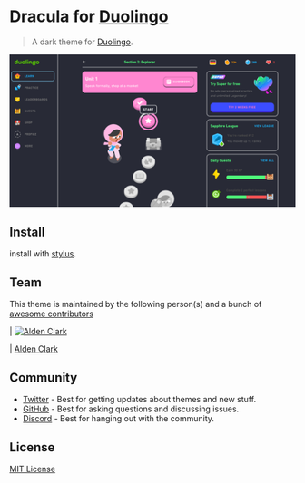 # Dracula for [Duolingo](https://duolingo.com)

> A dark theme for [Duolingo](https://Duolingo.com).

![Screenshot](./Screenshot.png)

## Install

install with [stylus](chrome-extension://clngdbkpkpeebahjckkjfobafhncgmne/edit.html?id=4).

## Team

This theme is maintained by the following person(s) and a bunch of [awesome contributors](https://github.com/sonofactgnrd/Duolingo-Dark-Mode)

| [![Alden Clark](https://github.com/sonofactgnrd.png?size=100)](https://github.com/sonofactgnrd)

| [Alden Clark](https://github.com/sonofactgnrd)

## Community

- [Twitter](https://twitter.com/draculatheme) - Best for getting updates about themes and new stuff.
- [GitHub](https://github.com/dracula/dracula-theme/discussions) - Best for asking questions and discussing issues.
- [Discord](https://draculatheme.com/discord-invite) - Best for hanging out with the community.

## License

[MIT License](./LICENSE)
